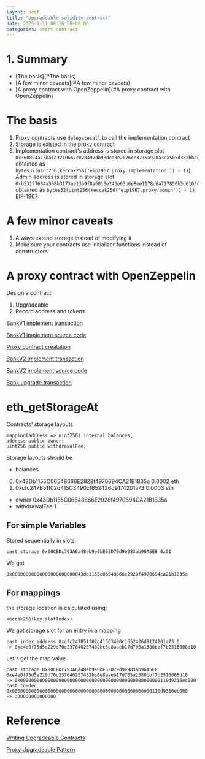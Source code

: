 ```yaml
---
layout: post
title: "Upgradeable solidity contract"
date: 2025-1-11 08:16:58+08:00
categories: smart contract
---
```

# 1. Summary 

* [The basis](#The basis)
* [A few minor caveats](#A few minor caveats)
* [A proxy contract with OpenZeppelin](#A proxy contract with OpenZeppelin)

# The basis
1. Proxy contracts use `delegatecall` to call the implementation contract
2. Storage is existed in the proxy contract
3. Implementation contract's address is stored in storage slot `0x360894a13ba1a3210667c828492db98dca3e2076cc3735a920a3ca505d382bbc`(obtained as `bytes32(uint256(keccak256('eip1967.proxy.implementation')) - 1)`), 
Admin address is stored in storage slot `0xb53127684a568b3173ae13b9f8a6016e243e63b6e8ee1178d6a717850b5d6103`(obtained as `bytes32(uint256(keccak256('eip1967.proxy.admin')) - 1)` [EIP-1967](https://eips.ethereum.org/EIPS/eip-1967)

# A few minor caveats
1. Always extend storage instead of modifying it
2. Make sure your contracts use initializer functions instead of constructors

# A proxy contract with OpenZeppelin

Design a contract:
1. Upgradeable
2. Record address and tokens

[BankV1 implement transaction](https://sepolia.etherscan.io/tx/0xaf75611792d0a7c328ef063b6a22c9943a995eb297c51b7b53c2b1e875e643d8)

[BankV1 implement source code](https://sepolia.etherscan.io/address/0x9a814ae4af72695a48f358c414d45123faac15b8#code)

[Proxy contract creatation](https://sepolia.etherscan.io/tx/0x214c3d5e099b36b940c17248ece848e2be553178440a82eab132d30110de2769)

[BankV2 implement transaction](https://sepolia.etherscan.io/tx/0x89b65b42d4791ba1d4507ad9cbb25ff74344d88f3bf490981efdc3e2fb871246)

[BankV2 implement source code](https://sepolia.etherscan.io/address/0x5f1fd823c3ffc2c41578a940212a8cc57bfa11fe#code)

[Bank upgrade transaction](https://sepolia.etherscan.io/tx/0x9f5cd4a8acca3d2699285ef2e7578858516a71da93d216f0e375d1b8c414b104)

# eth_getStorageAt

Contracts' storage layouts 
```
mapping(address => uint256) internal balances;
address public owner;
uint256 public withdrawalFee;
```
Storage layouts should be
* balances
0. 0x43Db1155C06548666E2928f4970694CA21B1835a 0.0002 eth
1. 0xcfc247B51f02d415C3490c1652426d9174201a73 0.0003 eth
* owner 0x43Db1155C06548666E2928f4970694CA21B1835a 
* withdrawalFee 1

## For simple Variables

Stored sequentially in slots.
```
cast storage 0x00CEDc793A6a48eb9e0bE53D79d9e983ab96A5E8 0x01
```
We got 
```
0x00000000000000000000000043db1155c06548666e2928f4970694ca21b1835a
```

## For mappings

the storage location is calculated using:
```
keccak256(key.slotIndex)
```
We got storage slot for an entry in a mapping

```
cast index address 0xcfc247B51f02d415C3490c1652426d9174201a73 0
-> 0xe4e0f75d5e229d70c237640257432bc6e8aaeb17d705a1380bbf7b2516008d10
```

Let's get the map value 
```
cast storage 0x00CEDc793A6a48eb9e0bE53D79d9e983ab96A5E8 0xe4e0f75d5e229d70c237640257432bc6e8aaeb17d705a1380bbf7b2516008d10
-> 0x000000000000000000000000000000000000000000000000000110d9316ec000
cast to-dec 0x000000000000000000000000000000000000000000000000000110d9316ec000
-> 300000000000000
```

# Reference
[Writing Upgradeable Contracts](https://docs.openzeppelin.com/upgrades-plugins/1.x/writing-upgradeable)

[Proxy Upgradeable Pattern](https://docs.openzeppelin.com/upgrades-plugins/1.x/writing-upgradeable)
